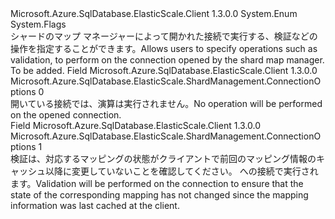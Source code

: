 <Type Name="ConnectionOptions" FullName="Microsoft.Azure.SqlDatabase.ElasticScale.ShardManagement.ConnectionOptions">
  <TypeSignature Language="C#" Value="public enum ConnectionOptions" />
  <TypeSignature Language="ILAsm" Value=".class public auto ansi sealed ConnectionOptions extends System.Enum" />
  <TypeSignature Language="DocId" Value="T:Microsoft.Azure.SqlDatabase.ElasticScale.ShardManagement.ConnectionOptions" />
  <TypeSignature Language="VB.NET" Value="Public Enum ConnectionOptions" />
  <TypeSignature Language="F#" Value="type ConnectionOptions = " />
  <AssemblyInfo>
    <AssemblyName>Microsoft.Azure.SqlDatabase.ElasticScale.Client</AssemblyName>
    <AssemblyVersion>1.3.0.0</AssemblyVersion>
  </AssemblyInfo>
  <Base>
    <BaseTypeName>System.Enum</BaseTypeName>
  </Base>
  <Attributes>
    <Attribute>
      <AttributeName>System.Flags</AttributeName>
    </Attribute>
  </Attributes>
  <Docs>
    <summary>
            <span data-ttu-id="f0928-101">シャードのマップ マネージャーによって開かれた接続で実行する、検証などの操作を指定することができます。</span><span class="sxs-lookup"><span data-stu-id="f0928-101">Allows users to specify operations such as validation, to perform on the connection opened by the shard map manager.</span></span>
            </summary>
    <remarks>To be added.</remarks>
  </Docs>
  <Members>
    <Member MemberName="None">
      <MemberSignature Language="C#" Value="None" />
      <MemberSignature Language="ILAsm" Value=".field public static literal valuetype Microsoft.Azure.SqlDatabase.ElasticScale.ShardManagement.ConnectionOptions None = int32(0)" />
      <MemberSignature Language="DocId" Value="F:Microsoft.Azure.SqlDatabase.ElasticScale.ShardManagement.ConnectionOptions.None" />
      <MemberSignature Language="VB.NET" Value="None" />
      <MemberSignature Language="F#" Value="None = 0" Usage="Microsoft.Azure.SqlDatabase.ElasticScale.ShardManagement.ConnectionOptions.None" />
      <MemberType>Field</MemberType>
      <AssemblyInfo>
        <AssemblyName>Microsoft.Azure.SqlDatabase.ElasticScale.Client</AssemblyName>
        <AssemblyVersion>1.3.0.0</AssemblyVersion>
      </AssemblyInfo>
      <ReturnValue>
        <ReturnType>Microsoft.Azure.SqlDatabase.ElasticScale.ShardManagement.ConnectionOptions</ReturnType>
      </ReturnValue>
      <MemberValue>0</MemberValue>
      <Docs>
        <summary>
            <span data-ttu-id="f0928-102">開いている接続では、演算は実行されません。</span><span class="sxs-lookup"><span data-stu-id="f0928-102">No operation will be performed on the opened connection.</span></span>
            </summary>
      </Docs>
    </Member>
    <Member MemberName="Validate">
      <MemberSignature Language="C#" Value="Validate" />
      <MemberSignature Language="ILAsm" Value=".field public static literal valuetype Microsoft.Azure.SqlDatabase.ElasticScale.ShardManagement.ConnectionOptions Validate = int32(1)" />
      <MemberSignature Language="DocId" Value="F:Microsoft.Azure.SqlDatabase.ElasticScale.ShardManagement.ConnectionOptions.Validate" />
      <MemberSignature Language="VB.NET" Value="Validate" />
      <MemberSignature Language="F#" Value="Validate = 1" Usage="Microsoft.Azure.SqlDatabase.ElasticScale.ShardManagement.ConnectionOptions.Validate" />
      <MemberType>Field</MemberType>
      <AssemblyInfo>
        <AssemblyName>Microsoft.Azure.SqlDatabase.ElasticScale.Client</AssemblyName>
        <AssemblyVersion>1.3.0.0</AssemblyVersion>
      </AssemblyInfo>
      <ReturnValue>
        <ReturnType>Microsoft.Azure.SqlDatabase.ElasticScale.ShardManagement.ConnectionOptions</ReturnType>
      </ReturnValue>
      <MemberValue>1</MemberValue>
      <Docs>
        <summary>
            <span data-ttu-id="f0928-103">検証は、対応するマッピングの状態がクライアントで前回のマッピング情報のキャッシュ以降に変更していないことを確認してください。 への接続で実行されます。</span><span class="sxs-lookup"><span data-stu-id="f0928-103">Validation will be performed on the connection to ensure that the state of the corresponding mapping has not changed since the mapping information was last cached at the client.</span></span>
            </summary>
      </Docs>
    </Member>
  </Members>
</Type>